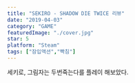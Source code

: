 ```yaml
---
title: "SEKIRO - SHADOW DIE TWICE 리뷰"
date: "2019-04-03"
category: "GAME"
featuredImage: "./cover.jpg"
star: 5
platform: "Steam"
tags: ["잠입액션","빡침"]
---
```


세키로, 그림자는 두번죽는다를 플레이 해보았다.